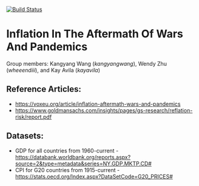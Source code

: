[![Build Status](https://app.travis-ci.com/wheeendiii/2021Fall_finals.svg?branch=main)](https://app.travis-ci.com/wheeendiii/2021Fall_finals)
# Inflation In The Aftermath Of Wars And Pandemics

Group members: Kangyang Wang (*kangyangwang*), Wendy Zhu (*wheeendiii*), and Kay Avila (*kayavila*)

## Reference Articles:
* https://voxeu.org/article/inflation-aftermath-wars-and-pandemics
* https://www.goldmansachs.com/insights/pages/gs-research/reflation-risk/report.pdf

## Datasets:
* GDP for all countries from 1960-current - https://databank.worldbank.org/reports.aspx?source=2&type=metadata&series=NY.GDP.MKTP.CD#
* CPI for G20 countries from 1915-current -  https://stats.oecd.org/Index.aspx?DataSetCode=G20_PRICES# 
